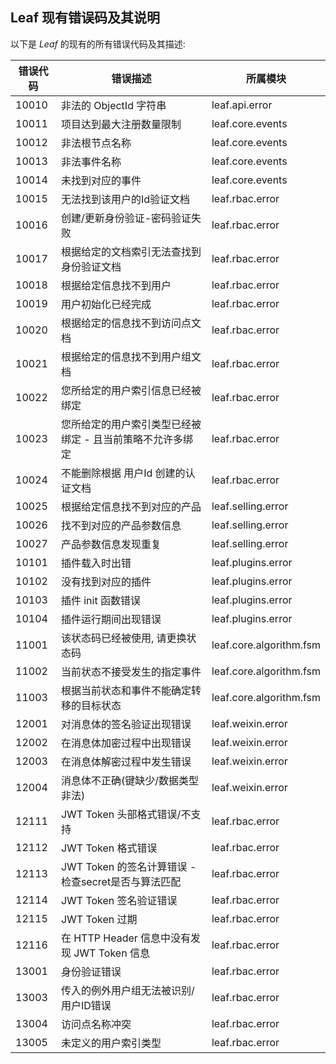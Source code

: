 ## Leaf 现有错误码及其说明

以下是 _Leaf_ 的现有的所有错误代码及其描述:

| 错误代码 | 错误描述 | 所属模块 |
| ------- | ------- | ------ |
| 10010 | 非法的 ObjectId 字符串 | leaf.api.error |
| 10011 | 项目达到最大注册数量限制 | leaf.core.events |
| 10012 | 非法根节点名称 | leaf.core.events |
| 10013 | 非法事件名称 | leaf.core.events |
| 10014 | 未找到对应的事件 | leaf.core.events |
| 10015 | 无法找到该用户的Id验证文档 | leaf.rbac.error |
| 10016 | 创建/更新身份验证-密码验证失败 | leaf.rbac.error |
| 10017 | 根据给定的文档索引无法查找到身份验证文档 | leaf.rbac.error |
| 10018 | 根据给定信息找不到用户 | leaf.rbac.error |
| 10019 | 用户初始化已经完成 | leaf.rbac.error |
| 10020 | 根据给定的信息找不到访问点文档 | leaf.rbac.error |
| 10021 | 根据给定的信息找不到用户组文档 | leaf.rbac.error |
| 10022 | 您所给定的用户索引信息已经被绑定 | leaf.rbac.error |
| 10023 | 您所给定的用户索引类型已经被绑定 - 且当前策略不允许多绑定 | leaf.rbac.error |
| 10024 | 不能删除根据 用户Id 创建的认证文档 | leaf.rbac.error |
| 10025 | 根据给定信息找不到对应的产品 | leaf.selling.error |
| 10026 | 找不到对应的产品参数信息 | leaf.selling.error |
| 10027 | 产品参数信息发现重复 | leaf.selling.error |
| 10101 | 插件载入时出错 | leaf.plugins.error |
| 10102 | 没有找到对应的插件 | leaf.plugins.error |
| 10103 | 插件 init 函数错误 | leaf.plugins.error |
| 10104 | 插件运行期间出现错误 | leaf.plugins.error |
| 11001 | 该状态码已经被使用, 请更换状态码 | leaf.core.algorithm.fsm |
| 11002 | 当前状态不接受发生的指定事件 | leaf.core.algorithm.fsm |
| 11003 | 根据当前状态和事件不能确定转移的目标状态 | leaf.core.algorithm.fsm |
| 12001 | 对消息体的签名验证出现错误 | leaf.weixin.error |
| 12002 | 在消息体加密过程中出现错误 | leaf.weixin.error |
| 12003 | 在消息体解密过程中发生错误 | leaf.weixin.error |
| 12004 | 消息体不正确(键缺少/数据类型非法) | leaf.weixin.error |
| 12111 | JWT Token 头部格式错误/不支持 | leaf.rbac.error |
| 12112 | JWT Token 格式错误 | leaf.rbac.error |
| 12113 | JWT Token 的签名计算错误 - 检查secret是否与算法匹配 | leaf.rbac.error |
| 12114 | JWT Token 签名验证错误 | leaf.rbac.error |
| 12115 | JWT Token 过期 | leaf.rbac.error |
| 12116 | 在 HTTP Header 信息中没有发现 JWT Token 信息 | leaf.rbac.error |
| 13001 | 身份验证错误 | leaf.rbac.error |
| 13003 | 传入的例外用户组无法被识别/用户ID错误 | leaf.rbac.error |
| 13004 | 访问点名称冲突 | leaf.rbac.error |
| 13005 | 未定义的用户索引类型 | leaf.rbac.error |